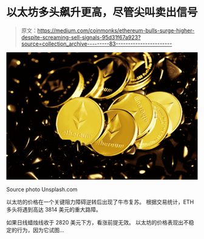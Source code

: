 # 以太坊多头飙升更高，尽管尖叫卖出信号

> 原文：<https://medium.com/coinmonks/ethereum-bulls-surge-higher-despite-screaming-sell-signals-95d31f67a923?source=collection_archive---------83----------------------->

![](img/a44c43e4fc6fe2fc718310acc9c90f75.png)

Source photo Unsplash.com

以太坊的价格在一个关键阻力障碍逆转后出现了牛市复苏。
根据交易统计，ETH 多头将遇到高达 3814 美元的重大路障。

如果日线蜡烛线收于 2820 美元下方，看涨前提无效。
以太坊的价格表现出不稳定的行为，因为它试图…
